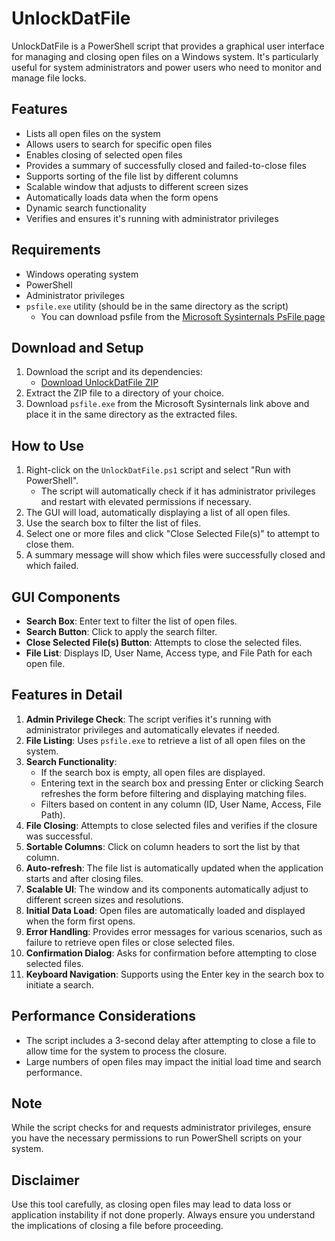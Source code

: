 # UnlockDatFile

UnlockDatFile is a PowerShell script that provides a graphical user interface for managing and closing open files on a Windows system. It's particularly useful for system administrators and power users who need to monitor and manage file locks.

## Features

- Lists all open files on the system
- Allows users to search for specific open files
- Enables closing of selected open files
- Provides a summary of successfully closed and failed-to-close files
- Supports sorting of the file list by different columns
- Scalable window that adjusts to different screen sizes
- Automatically loads data when the form opens
- Dynamic search functionality
- Verifies and ensures it's running with administrator privileges

## Requirements

- Windows operating system
- PowerShell
- Administrator privileges
- `psfile.exe` utility (should be in the same directory as the script)
  - You can download psfile from the [Microsoft Sysinternals PsFile page](https://learn.microsoft.com/en-us/sysinternals/downloads/psfile)

## Download and Setup

1. Download the script and its dependencies:
   - [Download UnlockDatFile ZIP](https://github.com/xxxmtixxx/UnlockDatFile/archive/refs/heads/main.zip)
2. Extract the ZIP file to a directory of your choice.
3. Download `psfile.exe` from the Microsoft Sysinternals link above and place it in the same directory as the extracted files.

## How to Use

1. Right-click on the `UnlockDatFile.ps1` script and select "Run with PowerShell".
   - The script will automatically check if it has administrator privileges and restart with elevated permissions if necessary.
2. The GUI will load, automatically displaying a list of all open files.
3. Use the search box to filter the list of files.
4. Select one or more files and click "Close Selected File(s)" to attempt to close them.
5. A summary message will show which files were successfully closed and which failed.

## GUI Components

- **Search Box**: Enter text to filter the list of open files.
- **Search Button**: Click to apply the search filter.
- **Close Selected File(s) Button**: Attempts to close the selected files.
- **File List**: Displays ID, User Name, Access type, and File Path for each open file.

## Features in Detail

1. **Admin Privilege Check**: The script verifies it's running with administrator privileges and automatically elevates if needed.
2. **File Listing**: Uses `psfile.exe` to retrieve a list of all open files on the system.
3. **Search Functionality**: 
   - If the search box is empty, all open files are displayed.
   - Entering text in the search box and pressing Enter or clicking Search refreshes the form before filtering and displaying matching files.
   - Filters based on content in any column (ID, User Name, Access, File Path).
4. **File Closing**: Attempts to close selected files and verifies if the closure was successful.
5. **Sortable Columns**: Click on column headers to sort the list by that column.
6. **Auto-refresh**: The file list is automatically updated when the application starts and after closing files.
7. **Scalable UI**: The window and its components automatically adjust to different screen sizes and resolutions.
8. **Initial Data Load**: Open files are automatically loaded and displayed when the form first opens.
9. **Error Handling**: Provides error messages for various scenarios, such as failure to retrieve open files or close selected files.
10. **Confirmation Dialog**: Asks for confirmation before attempting to close selected files.
11. **Keyboard Navigation**: Supports using the Enter key in the search box to initiate a search.

## Performance Considerations

- The script includes a 3-second delay after attempting to close a file to allow time for the system to process the closure.
- Large numbers of open files may impact the initial load time and search performance.

## Note

While the script checks for and requests administrator privileges, ensure you have the necessary permissions to run PowerShell scripts on your system.

## Disclaimer

Use this tool carefully, as closing open files may lead to data loss or application instability if not done properly. Always ensure you understand the implications of closing a file before proceeding.
